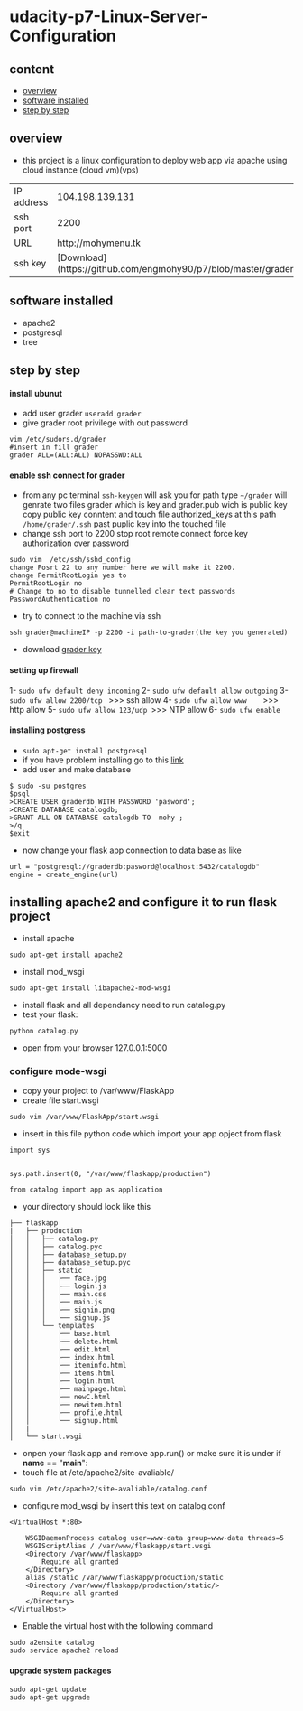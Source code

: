 # udacity-p7-Linux-Server-Configuration

## content
- [overview](#overview)
- [software installed](#software-installed)
- [step by step](step-by-step)

## overview

- this project is a linux configuration to deploy web app via apache using cloud instance (cloud vm)(vps)
<table>
 <tr>
 <td>IP address</dt>
 <td>104.198.139.131</td>
 </tr>
  <tr>
 <td>ssh port</dt>
 <td>2200</td>
 </tr>
 <tr>
 <td>URL</dt>
 <td>http://mohymenu.tk</td>
 </tr>
 <tr>
 <td>ssh key </dt>
 <td>[Download](https://github.com/engmohy90/p7/blob/master/grader)</td>
 </tr>
 </table>
 
 
 ## software installed 
- apache2 
- postgresql
- tree
## step by step
#### install ubunut
- add user grader  ``` useradd grader ```
- give grader root privilege with out password 
```
vim /etc/sudors.d/grader 
#insert in fill grader 
grader ALL=(ALL:ALL) NOPASSWD:ALL
```
#### enable ssh connect for grader

- from any pc terminal 
``` ssh-keygen ```
will ask you for path 
type ```~/grader```
will genrate two files
grader which is key 
and grader.pub wich is public key
copy public key conntent and 
touch file authorized_keys at this path ```/home/grader/.ssh```
past puplic key into the touched file 
- change ssh port to 2200 stop root remote connect
force key authorization over password
```
sudo vim  /etc/ssh/sshd_config
change Posrt 22 to any number here we will make it 2200.
change PermitRootLogin yes to 
PermitRootLogin no
# Change to no to disable tunnelled clear text passwords
PasswordAuthentication no

```
- try to connect to the machine via ssh 
```
ssh grader@machineIP -p 2200 -i path-to-grader(the key you generated)

```
- download [grader key](https://github.com/engmohy90/p7/blob/master/grader)
#### setting up firewall 
1- ```sudo ufw default deny incoming```
2- ```sudo ufw default allow outgoing```
3- ```sudo ufw allow 2200/tcp ```  >>> ssh allow 
4- ```sudo ufw allow www    ```>>> http allow 
5- ```sudo ufw allow 123/udp ```>>> NTP allow
6- ```sudo ufw enable```

#### installing postgress
- ```sudo apt-get install postgresql```
- if you have problem installing go to this [link](https://www.postgresql.org/download/linux/ubuntu/)
- add user and make database
```
$ sudo -su postgres
$psql
>CREATE USER graderdb WITH PASSWORD 'pasword';
>CREATE DATABASE catalogdb;
>GRANT ALL ON DATABASE catalogdb TO  mohy ;
>/q
$exit
```
- now change your flask app connection to data base as like 

```
url = "postgresql://graderdb:pasword@localhost:5432/catalogdb"
engine = create_engine(url)
```
## installing apache2 and configure it to run flask project 
- install apache
``` 
sudo apt-get install apache2
```
- install mod_wsgi 
```
sudo apt-get install libapache2-mod-wsgi
```
- install flask and all dependancy need to run catalog.py 
- test your flask:
```
python catalog.py
```
- open from your browser 127.0.0.1:5000
### configure mode-wsgi

- copy your project to /var/www/FlaskApp
- create file start.wsgi
```
sudo vim /var/www/FlaskApp/start.wsgi
```
- insert in this file python code which import your app opject from flask 
```
import sys


sys.path.insert(0, "/var/www/flaskapp/production")

from catalog import app as application
```
- your directory should look like this 

```
├── flaskapp
|   ├── production
│   │   ├── catalog.py
│   │   ├── catalog.pyc
│   │   ├── database_setup.py
│   │   ├── database_setup.pyc
│   │   ├── static
│   │   │   ├── face.jpg
│   │   │   ├── login.js
│   │   │   ├── main.css
│   │   │   ├── main.js
│   │   │   ├── signin.png
│   │   │   └── signup.js
│   │   └── templates
│   │       ├── base.html
│   │       ├── delete.html
│   │       ├── edit.html
│   │       ├── index.html
│   │       ├── iteminfo.html
│   │       ├── items.html
│   │       ├── login.html
│   │       ├── mainpage.html
│   │       ├── newC.html
│   │       ├── newitem.html
│   │       ├── profile.html
│   │       └── signup.html
│   |
│   └── start.wsgi

```
- onpen your flask app and remove app.run() or make sure it is under if __name__ == "__main__":
- touch file at /etc/apache2/site-avaliable/
``` 
sudo vim /etc/apache2/site-avaliable/catalog.conf
```
- configure mod_wsgi by insert this text on catalog.conf
```
<VirtualHost *:80>
    
    WSGIDaemonProcess catalog user=www-data group=www-data threads=5
    WSGIScriptAlias / /var/www/flaskapp/start.wsgi
    <Directory /var/www/flaskapp>
        Require all granted
    </Directory>
    alias /static /var/www/flaskapp/production/static
    <Directory /var/www/flaskapp/production/static/>
        Require all granted
    </Directory>
</VirtualHost>
```
- Enable the virtual host with the following command
```
sudo a2ensite catalog
sudo service apache2 reload
```

#### upgrade system packages 
```
sudo apt-get update 
sudo apt-get upgrade
```






 
